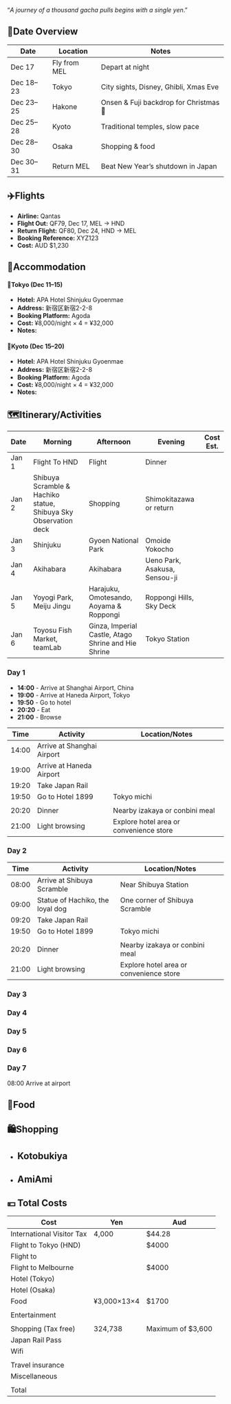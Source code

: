 “*A journey of a thousand gacha pulls begins with a single yen*.”

## 📅Date Overview
| Date      | Location     | Notes                                  |
| --------- | ------------ | -------------------------------------- |
| Dec 17    | Fly from MEL | Depart at night                        |
| Dec 18–23 | Tokyo        | City sights, Disney, Ghibli, Xmas Eve  |
| Dec 23–25 | Hakone       | Onsen & Fuji backdrop for Christmas 🎄 |
| Dec 25–28 | Kyoto        | Traditional temples, slow pace         |
| Dec 28–30 | Osaka        | Shopping & food                        |
| Dec 30–31 | Return MEL   | Beat New Year’s shutdown in Japan      |

## ✈️Flights

- **Airline:** Qantas
- **Flight Out:** QF79, Dec 17, MEL → HND
- **Return Flight:** QF80, Dec 24, HND → MEL
- **Booking Reference:** XYZ123
- **Cost:** AUD $1,230

## 🏨Accommodation

#### 🏯Tokyo (Dec 11–15)

- **Hotel:** APA Hotel Shinjuku Gyoenmae
- **Address:** 新宿区新宿2-2-8
- **Booking Platform:** Agoda
- **Cost:** ¥8,000/night × 4 = ¥32,000
- **Notes:** 

#### 🍵Kyoto (Dec 15–20)

- **Hotel:** APA Hotel Shinjuku Gyoenmae
- **Address:** 新宿区新宿2-2-8
- **Booking Platform:** Agoda
- **Cost:** ¥8,000/night × 4 = ¥32,000
- **Notes:** 

## 🗺️Itinerary/Activities

| Date  | Morning                                                         | Afternoon                                           | Evening                       | Cost Est. |
| ----- | --------------------------------------------------------------- | --------------------------------------------------- | ----------------------------- | --------- |
| Jan 1 | Flight To HND                                                   | Flight                                              | Dinner                        |           |
| Jan 2 | Shibuya Scramble & Hachiko statue, Shibuya Sky Observation deck | Shopping                                            | Shimokitazawa or return       |           |
| Jan 3 | Shinjuku                                                        | Gyoen National Park                                 | Omoide Yokocho                |           |
| Jan 4 | Akihabara                                                       | Akihabara                                           | Ueno Park, Asakusa, Sensou-ji |           |
| Jan 5 | Yoyogi Park, Meiju Jingu                                        | Harajuku, Omotesando, Aoyama & Roppongi             | Roppongi Hills, Sky Deck      |           |
| Jan 6 | Toyosu Fish Market, teamLab                                     | Ginza, Imperial Castle, Atago Shrine and Hie Shrine | Tokyo Station                 |           |
### Day 1

- **14:00** - Arrive at Shanghai Airport, China
- **19:00** - Arrive at Haneda Airport, Tokyo
- **19:50** - Go to hotel
- **20:20** - Eat
- **21:00** - Browse

| Time  | Activity                   | Location/Notes                          |
| ----- | -------------------------- | --------------------------------------- |
| 14:00 | Arrive at Shanghai Airport |                                         |
| 19:00 | Arrive at Haneda Airport   |                                         |
| 19:20 | Take Japan Rail            |                                         |
| 19:50 | Go to Hotel 1899           | Tokyo michi                             |
|       |                            |                                         |
| 20:20 | Dinner                     | Nearby izakaya or conbini meal          |
| 21:00 | Light browsing             | Explore hotel area or convenience store |
### Day 2

| Time  | Activity                         | Location/Notes                          |
| ----- | -------------------------------- | --------------------------------------- |
| 08:00 | Arrive at Shibuya Scramble       | Near Shibuya Station                    |
| 09:00 | Statue of Hachiko, the loyal dog | One corner of Shibuya Scramble          |
| 09:20 | Take Japan Rail                  |                                         |
| 19:50 | Go to Hotel 1899                 | Tokyo michi                             |
|       |                                  |                                         |
| 20:20 | Dinner                           | Nearby izakaya or conbini meal          |
| 21:00 | Light browsing                   | Explore hotel area or convenience store |

### Day 3



### Day 4




### Day 5




### Day 6


### Day 7

08:00 Arrive at airport



## 🍣Food



## 🛍️Shopping

- Kotobukiya
	- 
- AmiAmi
	- 



## 💴 Total Costs


| Cost                      | Yen         | Aud               |
| ------------------------- | ----------- | ----------------- |
| International Visitor Tax | 4,000       | $44.28            |
| Flight to Tokyo (HND)     |             | $4000             |
| Flight to                 |             |                   |
| Flight to Melbourne       |             | $4000             |
| Hotel (Tokyo)             |             |                   |
| Hotel (Osaka)             |             |                   |
| Food                      | ¥3,000×13×4 | $1700             |
|                           |             |                   |
| Entertainment             |             |                   |
|                           |             |                   |
| Shopping (Tax free)       | 324,738     | Maximum of $3,600 |
| Japan Rail Pass           |             |                   |
| Wifi                      |             |                   |
|                           |             |                   |
| Travel insurance          |             |                   |
| Miscellaneous             |             |                   |
|                           |             |                   |
| Total                     |             |                   |
